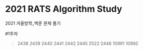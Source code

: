 # 2021 RATS Algorithm Study
2021 겨울방학_백준 문제 풀기

#1주차
>2438
>2439
>2440
>2441
>2442
>2445
>2522
>2446
>10991
>10992
